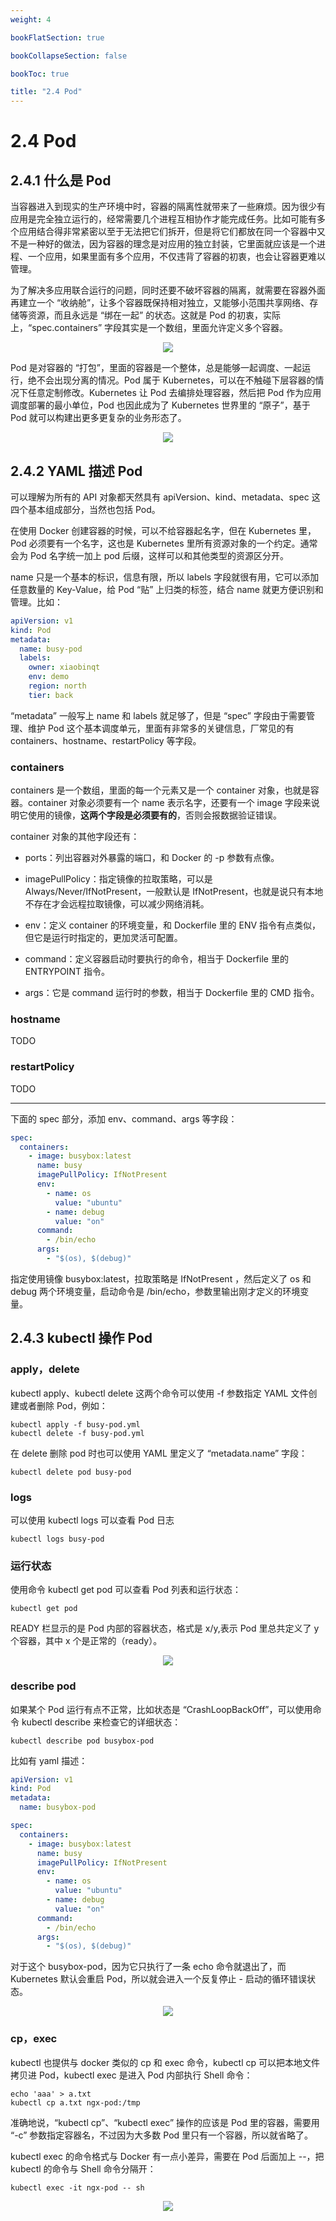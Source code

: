```yaml
---
weight: 4

bookFlatSection: true

bookCollapseSection: false

bookToc: true

title: "2.4 Pod"
---
```


# 2.4 Pod

## 2.4.1 什么是 Pod

当容器进入到现实的生产环境中时，容器的隔离性就带来了一些麻烦。因为很少有应用是完全独立运行的，经常需要几个进程互相协作才能完成任务。比如可能有多个应用结合得非常紧密以至于无法把它们拆开，但是将它们都放在同一个容器中又不是一种好的做法，因为容器的理念是对应用的独立封装，它里面就应该是一个进程、一个应用，如果里面有多个应用，不仅违背了容器的初衷，也会让容器更难以管理。

为了解决多应用联合运行的问题，同时还要不破坏容器的隔离，就需要在容器外面再建立一个 “收纳舱”，让多个容器既保持相对独立，又能够小范围共享网络、存储等资源，而且永远是 “绑在一起” 的状态。这就是 Pod 的初衷，实际上，“spec.containers” 字段其实是一个数组，里面允许定义多个容器。

<div align="center"><img src="https://cdn.xiaobinqt.cn/xiaobinqt.io/20230511/846d10d7f6e2472aa8bee937eb487587.png" width=  /></div>


Pod 是对容器的 “打包”，里面的容器是一个整体，总是能够一起调度、一起运行，绝不会出现分离的情况。Pod 属于 Kubernetes，可以在不触碰下层容器的情况下任意定制修改。Kubernetes 让 Pod 去编排处理容器，然后把 Pod 作为应用调度部署的最小单位，Pod 也因此成为了 Kubernetes 世界里的 “原子”，基于 Pod 就可以构建出更多更复杂的业务形态了。

<div align="center"><img src="https://cdn.xiaobinqt.cn/xiaobinqt.io/20230511/9079730545bb495193e5a968b1e837eb.png" width=  /></div>

## 2.4.2 YAML 描述 Pod

可以理解为所有的 API 对象都天然具有 apiVersion、kind、metadata、spec 这四个基本组成部分，当然也包括 Pod。

在使用 Docker 创建容器的时候，可以不给容器起名字，但在 Kubernetes 里，Pod 必须要有一个名字，这也是 Kubernetes 里所有资源对象的一个约定。通常会为 Pod 名字统一加上 pod 后缀，这样可以和其他类型的资源区分开。

name 只是一个基本的标识，信息有限，所以 labels 字段就很有用，它可以添加任意数量的 Key-Value，给 Pod “贴” 上归类的标签，结合 name 就更方便识别和管理。比如：

```yaml
apiVersion: v1
kind: Pod
metadata:
  name: busy-pod
  labels:
    owner: xiaobinqt
    env: demo
    region: north
    tier: back
```

“metadata” 一般写上 name 和 labels 就足够了，但是 “spec” 字段由于需要管理、维护 Pod 这个基本调度单元，里面有非常多的关键信息，厂常见的有 containers、hostname、restartPolicy 等字段。

### containers

containers 是一个数组，里面的每一个元素又是一个 container 对象，也就是容器。container 对象必须要有一个 name 表示名字，还要有一个 image 字段来说明它使用的镜像，**这两个字段是必须要有的**，否则会报数据验证错误。

container 对象的其他字段还有：

+ ports：列出容器对外暴露的端口，和 Docker 的 -p 参数有点像。

+ imagePullPolicy：指定镜像的拉取策略，可以是 Always/Never/IfNotPresent，一般默认是 IfNotPresent，也就是说只有本地不存在才会远程拉取镜像，可以减少网络消耗。

+ env：定义 container 的环境变量，和 Dockerfile 里的 ENV 指令有点类似，但它是运行时指定的，更加灵活可配置。

+ command：定义容器启动时要执行的命令，相当于 Dockerfile 里的 ENTRYPOINT 指令。

+ args：它是 command 运行时的参数，相当于 Dockerfile 里的 CMD 指令。

### hostname

TODO

### restartPolicy

TODO

---

下面的 spec 部分，添加 env、command、args 等字段：

```yaml
spec:
  containers:
    - image: busybox:latest
      name: busy
      imagePullPolicy: IfNotPresent
      env:
        - name: os
          value: "ubuntu"
        - name: debug
          value: "on"
      command:
        - /bin/echo
      args:
        - "$(os), $(debug)"
```

指定使用镜像 busybox:latest，拉取策略是 IfNotPresent ，然后定义了 os 和 debug 两个环境变量，启动命令是 /bin/echo，参数里输出刚才定义的环境变量。

## 2.4.3 kubectl 操作 Pod

### apply，delete

kubectl apply、kubectl delete 这两个命令可以使用 -f 参数指定 YAML 文件创建或者删除 Pod，例如：

```shell
kubectl apply -f busy-pod.yml
kubectl delete -f busy-pod.yml
```

在 delete 删除 pod 时也可以使用 YAML 里定义了 “metadata.name” 字段：

```shell
kubectl delete pod busy-pod
```

### logs

可以使用 kubectl logs 可以查看 Pod 日志

```shell
kubectl logs busy-pod

```

### 运行状态

使用命令 kubectl get pod 可以查看 Pod 列表和运行状态：

```shell
kubectl get pod
```

READY 栏显示的是 Pod 内部的容器状态，格式是 x/y,表示 Pod 里总共定义了 y 个容器，其中 x 个是正常的（ready）。

<div align="center"><img src="https://cdn.xiaobinqt.cn/xiaobinqt.io/20230511/120d60e9476644c68fcc6294b5a53ff3.png" width=  /></div>

### describe pod

如果某个 Pod 运行有点不正常，比如状态是 “CrashLoopBackOff”，可以使用命令 kubectl describe 来检查它的详细状态：

```shell
kubectl describe pod busybox-pod
```

比如有 yaml 描述：

```yaml
apiVersion: v1
kind: Pod
metadata:
  name: busybox-pod

spec:
  containers:
    - image: busybox:latest
      name: busy
      imagePullPolicy: IfNotPresent
      env:
        - name: os
          value: "ubuntu"
        - name: debug
          value: "on"
      command:
        - /bin/echo
      args:
        - "$(os), $(debug)"
```

对于这个 busybox-pod，因为它只执行了一条 echo 命令就退出了，而 Kubernetes 默认会重启 Pod，所以就会进入一个反复停止 - 启动的循环错误状态。

<div align="center"><img src="https://cdn.xiaobinqt.cn/xiaobinqt.io/20230512/8696606f490d48ba8a05c1404b9939b8.png" width=  /></div>

### cp，exec

kubectl 也提供与 docker 类似的 cp 和 exec 命令，kubectl cp 可以把本地文件拷贝进 Pod，kubectl exec 是进入 Pod 内部执行 Shell 命令：

```shell
echo 'aaa' > a.txt
kubectl cp a.txt ngx-pod:/tmp
```

准确地说，“kubectl cp”、“kubectl exec” 操作的应该是 Pod 里的容器，需要用 “-c” 参数指定容器名，不过因为大多数 Pod 里只有一个容器，所以就省略了。

kubectl exec 的命令格式与 Docker 有一点小差异，需要在 Pod 后面加上 \--，把 kubectl 的命令与 Shell 命令分隔开：

```shell
kubectl exec -it ngx-pod -- sh
```

<div align="center"><img src="https://cdn.xiaobinqt.cn/xiaobinqt.io/20230511/65b95bc45f5e412aa5a4ba73d595f8b6.png" width=  /></div>




